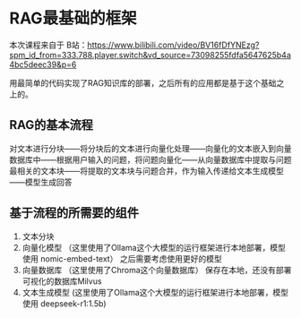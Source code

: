 # RAG最基础的框架
本次课程来自于 B站：https://www.bilibili.com/video/BV16fDfYNEzg?spm_id_from=333.788.player.switch&vd_source=73098255fdfa5647625b4a4bc5deec39&p=6

用最简单的代码实现了RAG知识库的部署，之后所有的应用都是基于这个基础之上的。
## RAG的基本流程
对文本进行分块——将分块后的文本进行向量化处理——向量化的文本嵌入到向量数据库中——根据用户输入的问题，将问题向量化——从向量数据库中提取与问题最相关的文本块——将提取的文本块与问题合并，作为输入传递给文本生成模型——模型生成回答

## 基于流程的所需要的组件
1. 文本分块
2. 向量化模型 （这里使用了Ollama这个大模型的运行框架进行本地部署，模型使用 nomic-embed-text） 之后需要考虑使用更好的模型
3. 向量数据库 （这里使用了Chroma这个向量数据库） 保存在本地，还没有部署可视化的数据库Milvus
4. 文本生成模型 (这里使用了Ollama这个大模型的运行框架进行本地部署，模型使用 deepseek-r1:1.5b)
